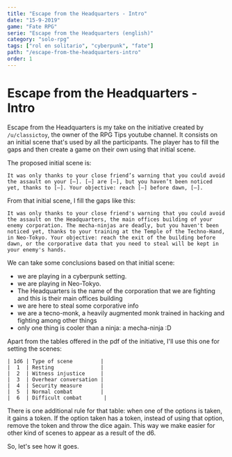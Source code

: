 ```yaml
---
title: "Escape from the Headquarters - Intro"
date: "15-9-2019"
game: "Fate RPG"
serie: "Escape from the Headquarters (english)"
category: "solo-rpg"
tags: ["rol en solitario", "cyberpunk", "fate"]
path: "/escape-from-the-headquarters-intro"
order: 1
---
```


# Escape from the Headquarters - Intro

Escape from the Headquarters is my take on the initiative created by `/u/classictoy`, the owner of the RPG Tips youtube channel. It consists on an initial scene that's used by all the participants. The player has to fill the gaps and then create a game on their own using that initial scene.

The proposed initial scene is:

```
It was only thanks to your close friend’s warning that you could avoid the assault on your [—]. [—] are [—], but you haven’t been noticed yet, thanks to [—]. Your objective: reach [—] before dawn, [—].
```

From that initial scene, I fill the gaps like this:

```
It was only thanks to your close friend's warning that you could avoid the assault on the Headquarters, the main offices building of your enemy corporation. The mecha-ninjas are deadly, but you haven't been noticed yet, thanks to your training at the Temple of the Techno-Hand, in Neo-Tokyo. Your objective: reach the exit of the building before dawn, or the corporative data that you need to steal will be kept in your enemy's hands.
```

We can take some conclusions based on that initial scene:

- we are playing in a cyberpunk setting.
- we are playing in Neo-Tokyo.
- The Headquarters is the name of the corporation that we are fighting and this is their main offices building
- we are here to steal some corporative info
- we are a tecno-monk, a heavily augmented monk trained in hacking and fighting among other things
- only one thing is cooler than a ninja: a mecha-ninja :D

Apart from the tables offered in the pdf of the initiative, I'll use this one for setting the scenes:

```
| 1d6 | Type of scene         |
|  1  | Resting               |
|  2  | Witness injustice     |
|  3  | Overhear conversation |
|  4  | Security measure      |
|  5  | Normal combat         |
|  6  | Difficult combat       |
```

There is one additional rule for that table: when one of the options is taken, it gains a token. If the option taken has a token, instead of using that option, remove the token and throw the dice again. This way we make easier for other kind of scenes to appear as a result of the d6.

So, let's see how it goes.
